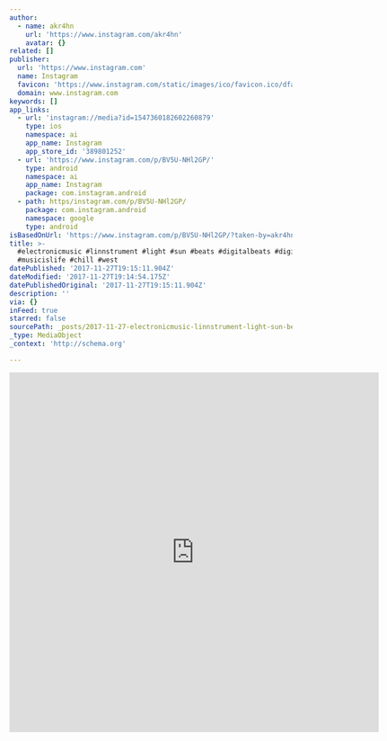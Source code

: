 ```yaml
---
author:
  - name: akr4hn
    url: 'https://www.instagram.com/akr4hn'
    avatar: {}
related: []
publisher:
  url: 'https://www.instagram.com'
  name: Instagram
  favicon: 'https://www.instagram.com/static/images/ico/favicon.ico/dfa85bb1fd63.ico'
  domain: www.instagram.com
keywords: []
app_links:
  - url: 'instagram://media?id=1547360182602260879'
    type: ios
    namespace: ai
    app_name: Instagram
    app_store_id: '389801252'
  - url: 'https://www.instagram.com/p/BV5U-NHl2GP/'
    type: android
    namespace: ai
    app_name: Instagram
    package: com.instagram.android
  - path: https/instagram.com/p/BV5U-NHl2GP/
    package: com.instagram.android
    namespace: google
    type: android
isBasedOnUrl: 'https://www.instagram.com/p/BV5U-NHl2GP/?taken-by=akr4hn'
title: >-
  #electronicmusic #linnstrument #light #sun #beats #digitalbeats #digitalmusic
  #musicislife #chill #west
datePublished: '2017-11-27T19:15:11.904Z'
dateModified: '2017-11-27T19:14:54.175Z'
datePublishedOriginal: '2017-11-27T19:15:11.904Z'
description: ''
via: {}
inFeed: true
starred: false
sourcePath: _posts/2017-11-27-electronicmusic-linnstrument-light-sun-beats-digitalbe.md
_type: MediaObject
_context: 'http://schema.org'

---
```

<iframe src="https://cdn.embedly.com/widgets/media.html?src=https%3A%2F%2Fscontent-iad3-1.cdninstagram.com%2Fvp%2Fe5106f200958aec7cec5aaf5161a7b75%2F5A1EF4D9%2Ft50.2886-16%2F19552401_1074905429320242_5166514485044707328_n.mp4&amp;src_secure=1&amp;url=https%3A%2F%2Fwww.instagram.com%2Fp%2FBV5U-NHl2GP%2F&amp;image=https%3A%2F%2Fscontent-iad3-1.cdninstagram.com%2Ft51.2885-15%2Fs640x640%2Fe15%2F19436453_713860785480588_4083464384582516736_n.jpg&amp;key=a715cf41cc93453ca338d350cd26f87b&amp;type=video%2Fmp4&amp;schema=instagram" width="658" height="640" scrolling="no" frameborder="0" allowfullscreen="" style=""></iframe>